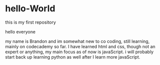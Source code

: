 # hello-World
this is my first repository

hello everyone

my name is Brandon and im somewhat new to co coding, still learning, mainly on codecademy so far.
I have learned html and css, though not an expert or anything, my main focus as of now is javaScript.
i will probably start back up learning python as well after I learn more javaScript.
